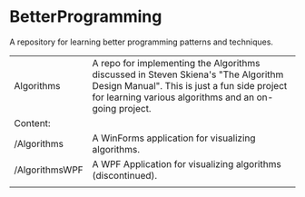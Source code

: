 # BetterProgramming
A repository for learning better programming patterns and techniques. 

<table>
    <tr>
        <td>Algorithms</td>
        <td>A repo for implementing the Algorithms discussed in Steven Skiena's "The Algorithm Design Manual". This is just a fun side project for learning various algorithms and an on-going project.</td>
    </tr>    
        <tr>
            <td>Content:</td>
            <tr>
                <td>/Algorithms</td>
                <td>A WinForms application for visualizing algorithms.</td>
            </tr>
            <tr>
                <td>/AlgorithmsWPF</td>
                <td>A WPF Application for visualizing algorithms (discontinued).</td>
            </tr>   
        </tr> 
    <tr>
        <td>
        </td>
        <td>
        </td>
    </tr>
<table>
